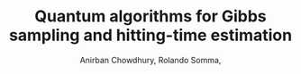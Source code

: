 ---
title: "Quantum algorithms for Gibbs sampling and hitting-time estimation"
collection: publications
permalink: /publication/2017-01 01-Quantum-algorithms-for-Gibbs-sampling-and-hitting-time-estimation
author: ' Anirban Chowdhury,  Rolando Somma, '
year: 2017
venue: 'Quant. Inf. Comp.'
volpages: ' 17 1-2 41--64'
paperurl: 'https://doi.org/10.26421/QIC17.1-2-3'
citation: ' Anirban Chowdhury,  Rolando Somma,  Quant. Inf. Comp.,  17 1-2 41--64 (2017).'
---